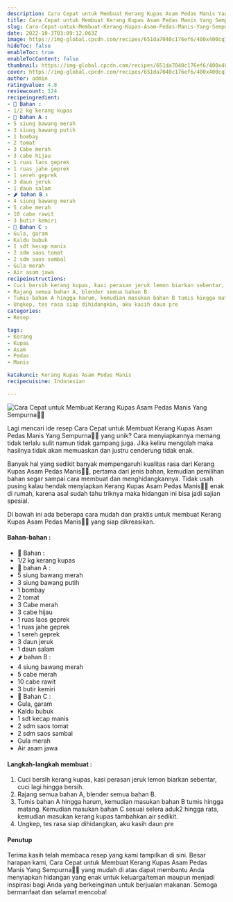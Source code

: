 ```yaml
---
description: Cara Cepat untuk Membuat Kerang Kupas Asam Pedas Manis Yang Sempurna"
title: Cara Cepat untuk Membuat Kerang Kupas Asam Pedas Manis Yang Sempurna
slug: Cara-Cepat-untuk-Membuat-Kerang-Kupas-Asam-Pedas-Manis-Yang-Sempurna
date: 2022-10-3T03:09:12.063Z
image: https://img-global.cpcdn.com/recipes/651da7040c176ef6/400x400cq70/photo.jpg
hideToc: false
enableToc: true
enableTocContent: false
thumbnail: https://img-global.cpcdn.com/recipes/651da7040c176ef6/400x400cq70/photo.jpg
cover: https://img-global.cpcdn.com/recipes/651da7040c176ef6/400x400cq70/photo.jpg
author: admin
ratingvalue: 4.8
reviewcount: 124
recipeingredient:
- 🐚 Bahan :
- 1/2 kg kerang kupas
- 🌰 bahan A :
- 5 siung bawang merah
- 3 siung bawang putih
- 1 bombay
- 2 tomat
- 3 Cabe merah
- 3 cabe hijau
- 1 ruas laos geprek
- 1 ruas jahe geprek
- 1 sereh geprek
- 3 daun jeruk
- 1 daun salam
- 🌶 bahan B :
- 4 siung bawang merah
- 5 cabe merah
- 10 cabe rawit
- 3 butir kemiri
- 🥔 Bahan C :
- Gula, garam
- Kaldu bubuk
- 1 sdt kecap manis
- 2 sdm saos tomat
- 2 sdm saos sambal
- Gula merah
- Air asam jawa
recipeinstructions:
- Cuci bersih kerang kupas, kasi perasan jeruk lemon biarkan sebentar, cuci lagi hingga bersih.
- Rajang semua bahan A, blender semua bahan B.
- Tumis bahan A hingga harum, kemudian masukan bahan B tumis hingga matang. Kemudian masukan bahan C sesuai selera aduk2 hingga rata, kemudian masukan kerang kupas tambahkan air sedikit.
- Ungkep, tes rasa siap dihidangkan, aku kasih daun pre
categories:
- Resep

tags:
- Kerang
- Kupas
- Asam
- Pedas
- Manis

katakunci: Kerang Kupas Asam Pedas Manis
recipecuisine: Indonesian

---
```


![Cara Cepat untuk Membuat Kerang Kupas Asam Pedas Manis Yang Sempurna👩‍🍳](https://img-global.cpcdn.com/recipes/651da7040c176ef6/400x400cq70/photo.jpg)

Lagi mencari ide resep Cara Cepat untuk Membuat Kerang Kupas Asam Pedas Manis Yang Sempurna👩‍🍳 yang unik? Cara menyiapkannya memang tidak terlalu sulit namun tidak gampang juga. Jika keliru mengolah maka hasilnya tidak akan memuaskan dan justru cenderung tidak enak.

Banyak hal yang sedikit banyak mempengaruhi kualitas rasa dari Kerang Kupas Asam Pedas Manis👩‍🍳, pertama dari jenis bahan, kemudian pemilihan bahan segar sampai cara membuat dan menghidangkannya. Tidak usah pusing kalau hendak menyiapkan Kerang Kupas Asam Pedas Manis👩‍🍳 enak di rumah, karena asal sudah tahu triknya maka hidangan ini bisa jadi sajian spesial.

Di bawah ini ada beberapa cara mudah dan praktis untuk membuat Kerang Kupas Asam Pedas Manis👩‍🍳 yang siap dikreasikan.

<!--inarticleads1-->

#### Bahan-bahan :

- 🐚 Bahan :
- 1/2 kg kerang kupas
- 🌰 bahan A :
- 5 siung bawang merah
- 3 siung bawang putih
- 1 bombay
- 2 tomat
- 3 Cabe merah
- 3 cabe hijau
- 1 ruas laos geprek
- 1 ruas jahe geprek
- 1 sereh geprek
- 3 daun jeruk
- 1 daun salam
- 🌶 bahan B :
- 4 siung bawang merah
- 5 cabe merah
- 10 cabe rawit
- 3 butir kemiri
- 🥔 Bahan C :
- Gula, garam
- Kaldu bubuk
- 1 sdt kecap manis
- 2 sdm saos tomat
- 2 sdm saos sambal
- Gula merah
- Air asam jawa

<!--inarticleads2-->

#### Langkah-langkah membuat :

1. Cuci bersih kerang kupas, kasi perasan jeruk lemon biarkan sebentar, cuci lagi hingga bersih.
1. Rajang semua bahan A, blender semua bahan B.
1. Tumis bahan A hingga harum, kemudian masukan bahan B tumis hingga matang. Kemudian masukan bahan C sesuai selera aduk2 hingga rata, kemudian masukan kerang kupas tambahkan air sedikit.
1. Ungkep, tes rasa siap dihidangkan, aku kasih daun pre

#### Penutup

Terima kasih telah membaca resep yang kami tampilkan di sini. Besar harapan kami, Cara Cepat untuk Membuat Kerang Kupas Asam Pedas Manis Yang Sempurna👩‍🍳 yang mudah di atas dapat membantu Anda menyiapkan hidangan yang enak untuk keluarga/teman maupun menjadi inspirasi bagi Anda yang berkeinginan untuk berjualan makanan. Semoga bermanfaat dan selamat mencoba!